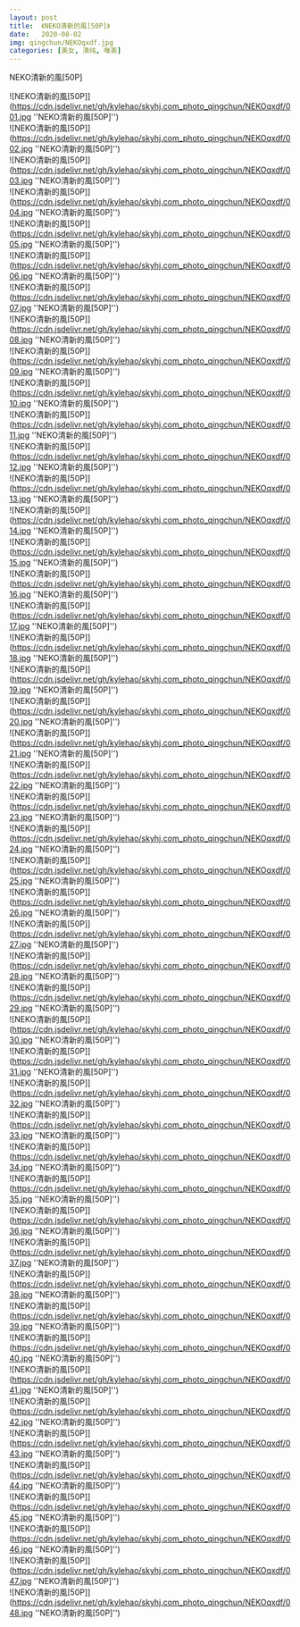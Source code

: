 ```yaml
---
layout: post
title:  《NEKO清新的風[50P]》
date:   2020-08-02
img: qingchun/NEKOqxdf.jpg
categories: [美女, 清纯, 唯美]
---
```


NEKO清新的風[50P]

![NEKO清新的風[50P]](https://cdn.jsdelivr.net/gh/kylehao/skyhj.com_photo_qingchun/NEKOqxdf/001.jpg ''NEKO清新的風[50P]'') <br>
![NEKO清新的風[50P]](https://cdn.jsdelivr.net/gh/kylehao/skyhj.com_photo_qingchun/NEKOqxdf/002.jpg ''NEKO清新的風[50P]'') <br>
![NEKO清新的風[50P]](https://cdn.jsdelivr.net/gh/kylehao/skyhj.com_photo_qingchun/NEKOqxdf/003.jpg ''NEKO清新的風[50P]'') <br>
![NEKO清新的風[50P]](https://cdn.jsdelivr.net/gh/kylehao/skyhj.com_photo_qingchun/NEKOqxdf/004.jpg ''NEKO清新的風[50P]'') <br>
![NEKO清新的風[50P]](https://cdn.jsdelivr.net/gh/kylehao/skyhj.com_photo_qingchun/NEKOqxdf/005.jpg ''NEKO清新的風[50P]'') <br>
![NEKO清新的風[50P]](https://cdn.jsdelivr.net/gh/kylehao/skyhj.com_photo_qingchun/NEKOqxdf/006.jpg ''NEKO清新的風[50P]'') <br>
![NEKO清新的風[50P]](https://cdn.jsdelivr.net/gh/kylehao/skyhj.com_photo_qingchun/NEKOqxdf/007.jpg ''NEKO清新的風[50P]'') <br>
![NEKO清新的風[50P]](https://cdn.jsdelivr.net/gh/kylehao/skyhj.com_photo_qingchun/NEKOqxdf/008.jpg ''NEKO清新的風[50P]'') <br>
![NEKO清新的風[50P]](https://cdn.jsdelivr.net/gh/kylehao/skyhj.com_photo_qingchun/NEKOqxdf/009.jpg ''NEKO清新的風[50P]'') <br>
![NEKO清新的風[50P]](https://cdn.jsdelivr.net/gh/kylehao/skyhj.com_photo_qingchun/NEKOqxdf/010.jpg ''NEKO清新的風[50P]'') <br>
![NEKO清新的風[50P]](https://cdn.jsdelivr.net/gh/kylehao/skyhj.com_photo_qingchun/NEKOqxdf/011.jpg ''NEKO清新的風[50P]'') <br>
![NEKO清新的風[50P]](https://cdn.jsdelivr.net/gh/kylehao/skyhj.com_photo_qingchun/NEKOqxdf/012.jpg ''NEKO清新的風[50P]'') <br>
![NEKO清新的風[50P]](https://cdn.jsdelivr.net/gh/kylehao/skyhj.com_photo_qingchun/NEKOqxdf/013.jpg ''NEKO清新的風[50P]'') <br>
![NEKO清新的風[50P]](https://cdn.jsdelivr.net/gh/kylehao/skyhj.com_photo_qingchun/NEKOqxdf/014.jpg ''NEKO清新的風[50P]'') <br>
![NEKO清新的風[50P]](https://cdn.jsdelivr.net/gh/kylehao/skyhj.com_photo_qingchun/NEKOqxdf/015.jpg ''NEKO清新的風[50P]'') <br>
![NEKO清新的風[50P]](https://cdn.jsdelivr.net/gh/kylehao/skyhj.com_photo_qingchun/NEKOqxdf/016.jpg ''NEKO清新的風[50P]'') <br>
![NEKO清新的風[50P]](https://cdn.jsdelivr.net/gh/kylehao/skyhj.com_photo_qingchun/NEKOqxdf/017.jpg ''NEKO清新的風[50P]'') <br>
![NEKO清新的風[50P]](https://cdn.jsdelivr.net/gh/kylehao/skyhj.com_photo_qingchun/NEKOqxdf/018.jpg ''NEKO清新的風[50P]'') <br>
![NEKO清新的風[50P]](https://cdn.jsdelivr.net/gh/kylehao/skyhj.com_photo_qingchun/NEKOqxdf/019.jpg ''NEKO清新的風[50P]'') <br>
![NEKO清新的風[50P]](https://cdn.jsdelivr.net/gh/kylehao/skyhj.com_photo_qingchun/NEKOqxdf/020.jpg ''NEKO清新的風[50P]'') <br>
![NEKO清新的風[50P]](https://cdn.jsdelivr.net/gh/kylehao/skyhj.com_photo_qingchun/NEKOqxdf/021.jpg ''NEKO清新的風[50P]'') <br>
![NEKO清新的風[50P]](https://cdn.jsdelivr.net/gh/kylehao/skyhj.com_photo_qingchun/NEKOqxdf/022.jpg ''NEKO清新的風[50P]'') <br>
![NEKO清新的風[50P]](https://cdn.jsdelivr.net/gh/kylehao/skyhj.com_photo_qingchun/NEKOqxdf/023.jpg ''NEKO清新的風[50P]'') <br>
![NEKO清新的風[50P]](https://cdn.jsdelivr.net/gh/kylehao/skyhj.com_photo_qingchun/NEKOqxdf/024.jpg ''NEKO清新的風[50P]'') <br>
![NEKO清新的風[50P]](https://cdn.jsdelivr.net/gh/kylehao/skyhj.com_photo_qingchun/NEKOqxdf/025.jpg ''NEKO清新的風[50P]'') <br>
![NEKO清新的風[50P]](https://cdn.jsdelivr.net/gh/kylehao/skyhj.com_photo_qingchun/NEKOqxdf/026.jpg ''NEKO清新的風[50P]'') <br>
![NEKO清新的風[50P]](https://cdn.jsdelivr.net/gh/kylehao/skyhj.com_photo_qingchun/NEKOqxdf/027.jpg ''NEKO清新的風[50P]'') <br>
![NEKO清新的風[50P]](https://cdn.jsdelivr.net/gh/kylehao/skyhj.com_photo_qingchun/NEKOqxdf/028.jpg ''NEKO清新的風[50P]'') <br>
![NEKO清新的風[50P]](https://cdn.jsdelivr.net/gh/kylehao/skyhj.com_photo_qingchun/NEKOqxdf/029.jpg ''NEKO清新的風[50P]'') <br>
![NEKO清新的風[50P]](https://cdn.jsdelivr.net/gh/kylehao/skyhj.com_photo_qingchun/NEKOqxdf/030.jpg ''NEKO清新的風[50P]'') <br>
![NEKO清新的風[50P]](https://cdn.jsdelivr.net/gh/kylehao/skyhj.com_photo_qingchun/NEKOqxdf/031.jpg ''NEKO清新的風[50P]'') <br>
![NEKO清新的風[50P]](https://cdn.jsdelivr.net/gh/kylehao/skyhj.com_photo_qingchun/NEKOqxdf/032.jpg ''NEKO清新的風[50P]'') <br>
![NEKO清新的風[50P]](https://cdn.jsdelivr.net/gh/kylehao/skyhj.com_photo_qingchun/NEKOqxdf/033.jpg ''NEKO清新的風[50P]'') <br>
![NEKO清新的風[50P]](https://cdn.jsdelivr.net/gh/kylehao/skyhj.com_photo_qingchun/NEKOqxdf/034.jpg ''NEKO清新的風[50P]'') <br>
![NEKO清新的風[50P]](https://cdn.jsdelivr.net/gh/kylehao/skyhj.com_photo_qingchun/NEKOqxdf/035.jpg ''NEKO清新的風[50P]'') <br>
![NEKO清新的風[50P]](https://cdn.jsdelivr.net/gh/kylehao/skyhj.com_photo_qingchun/NEKOqxdf/036.jpg ''NEKO清新的風[50P]'') <br>
![NEKO清新的風[50P]](https://cdn.jsdelivr.net/gh/kylehao/skyhj.com_photo_qingchun/NEKOqxdf/037.jpg ''NEKO清新的風[50P]'') <br>
![NEKO清新的風[50P]](https://cdn.jsdelivr.net/gh/kylehao/skyhj.com_photo_qingchun/NEKOqxdf/038.jpg ''NEKO清新的風[50P]'') <br>
![NEKO清新的風[50P]](https://cdn.jsdelivr.net/gh/kylehao/skyhj.com_photo_qingchun/NEKOqxdf/039.jpg ''NEKO清新的風[50P]'') <br>
![NEKO清新的風[50P]](https://cdn.jsdelivr.net/gh/kylehao/skyhj.com_photo_qingchun/NEKOqxdf/040.jpg ''NEKO清新的風[50P]'') <br>
![NEKO清新的風[50P]](https://cdn.jsdelivr.net/gh/kylehao/skyhj.com_photo_qingchun/NEKOqxdf/041.jpg ''NEKO清新的風[50P]'') <br>
![NEKO清新的風[50P]](https://cdn.jsdelivr.net/gh/kylehao/skyhj.com_photo_qingchun/NEKOqxdf/042.jpg ''NEKO清新的風[50P]'') <br>
![NEKO清新的風[50P]](https://cdn.jsdelivr.net/gh/kylehao/skyhj.com_photo_qingchun/NEKOqxdf/043.jpg ''NEKO清新的風[50P]'') <br>
![NEKO清新的風[50P]](https://cdn.jsdelivr.net/gh/kylehao/skyhj.com_photo_qingchun/NEKOqxdf/044.jpg ''NEKO清新的風[50P]'') <br>
![NEKO清新的風[50P]](https://cdn.jsdelivr.net/gh/kylehao/skyhj.com_photo_qingchun/NEKOqxdf/045.jpg ''NEKO清新的風[50P]'') <br>
![NEKO清新的風[50P]](https://cdn.jsdelivr.net/gh/kylehao/skyhj.com_photo_qingchun/NEKOqxdf/046.jpg ''NEKO清新的風[50P]'') <br>
![NEKO清新的風[50P]](https://cdn.jsdelivr.net/gh/kylehao/skyhj.com_photo_qingchun/NEKOqxdf/047.jpg ''NEKO清新的風[50P]'') <br>
![NEKO清新的風[50P]](https://cdn.jsdelivr.net/gh/kylehao/skyhj.com_photo_qingchun/NEKOqxdf/048.jpg ''NEKO清新的風[50P]'') <br>
